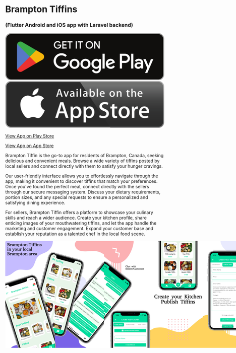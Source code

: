 # Brampton Tiffins 
### (Flutter Android and iOS app with Laravel backend)

[![](assets/image/playstore.png)](https://play.google.com/store/apps/details?id=com.tiff.tiffinbox)
[![](assets/image/appstore.png)](https://apps.apple.com/ca/app/brampton-tiffin/id6448964514)

[View App on Play Store](https://play.google.com/store/apps/details?id=com.tiff.tiffinbox)

[View App on App Store](https://apps.apple.com/ca/app/brampton-tiffin/id6448964514)

Brampton Tiffin is the go-to app for residents of Brampton, Canada, seeking delicious and convenient meals. Browse a wide variety of tiffins posted by local sellers and connect directly with them to satisfy your hunger cravings.

Our user-friendly interface allows you to effortlessly navigate through the app, making it convenient to discover tiffins that match your preferences. Once you've found the perfect meal, connect directly with the sellers through our secure messaging system. Discuss your dietary requirements, portion sizes, and any special requests to ensure a personalized and satisfying dining experience.

For sellers, Brampton Tiffin offers a platform to showcase your culinary skills and reach a wider audience. Create your kitchen profile, share enticing images of your mouthwatering tiffins, and let the app handle the marketing and customer engagement. Expand your customer base and establish your reputation as a talented chef in the local food scene.

<div style="display: flex; justify-content: space-between;">

<img src="assets/image/image1.png" alt="Alt Text" width="160" height="340" />
<img src="assets/image/image2.png" alt="Alt Text" width="160" height="340" />
<img src="assets/image/image3.png" alt="Alt Text" width="160" height="340" />
<img src="assets/image/image4.png" alt="Alt Text" width="160" height="340" />
<img src="assets/image/image5.png" alt="Alt Text" width="160" height="340" />

</div>
